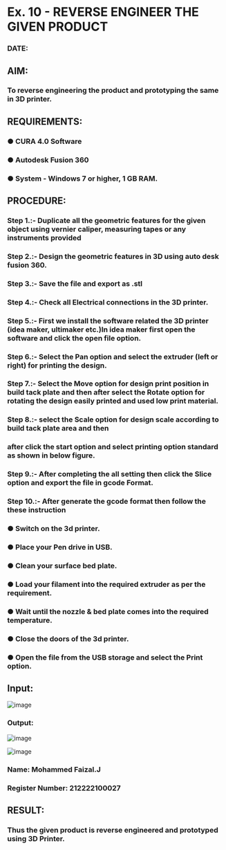 # Ex. 10 - REVERSE ENGINEER THE GIVEN PRODUCT

### DATE: 

## AIM: 
### To reverse engineering the product and prototyping the same in 3D printer.

## REQUIREMENTS:
### ●	CURA 4.0 Software
### ●	 Autodesk Fusion 360
### ●	 System - Windows 7 or higher, 1 GB RAM.

## PROCEDURE:
### Step 1.:- Duplicate all the geometric features for the given object using vernier caliper, measuring tapes or any instruments provided
### Step 2.:- Design the geometric features in 3D using auto desk fusion 360.
### Step 3.:- Save the file and export as .stl
### Step 4.:- Check all Electrical connections in the 3D printer.
### Step 5.:- First we install the software related the 3D printer (idea maker, ultimaker etc.)In idea maker first open the software and click the open file option.
### Step 6.:- Select the Pan option and select the extruder (left or right) for printing the design.
### Step 7.:- Select the Move option for design print position in build tack plate and then after select the Rotate option for rotating the design easily printed and used low print material.
### Step 8.:- select the Scale option for design scale according to build tack plate area and then
### after click the start option and select printing option standard as shown in below figure.
### Step 9.:- After completing the all setting then click the Slice option and export the file in gcode Format.
### Step 10.:- After generate the gcode format then follow the these instruction 
  ###   ●	Switch on the 3d printer.
  ###   ●	Place your Pen drive in USB.
  ###   ●	Clean your surface bed plate.
  ###   ●	Load your filament into the required extruder as per the requirement.
  ###   ●	Wait until the nozzle & bed plate comes into the required temperature.
  ###   ●	Close the doors of the 3d printer.
  ###   ●	Open the file from the USB storage and select the Print option.

## Input:

![image](https://github.com/MohammedFaizal05/Ex.-10---REVERSE-ENGINEER-THE-GIVEN-PRODUCT/assets/120553195/93436fcd-5f4e-4a16-ab05-c1422c69c407)

### Output:

![image](https://github.com/MohammedFaizal05/Ex.-10---REVERSE-ENGINEER-THE-GIVEN-PRODUCT/assets/120553195/289094e4-c21b-439b-8a01-21196421a81e)

![image](https://github.com/MohammedFaizal05/Ex.-10---REVERSE-ENGINEER-THE-GIVEN-PRODUCT/assets/120553195/e019d8a2-2205-4997-9d7a-d6fa0d271e3a)

### Name: Mohammed Faizal.J

### Register Number: 212222100027

## RESULT:
###   Thus the given product is reverse engineered and prototyped using 3D Printer.
